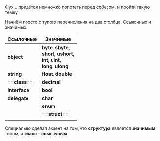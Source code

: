 Фух... придётся немножко попотеть перед собесом, и пройти такую темку

Начнём просто с тупого перечисления на два столбца. Ссылочных и значимых.


| Ссылочные     | Значимые                                                           |
| ------------- | ------------------------------------------------------------------ |
| **object**    | **byte, sbyte, <br>short, ushort, <br>int, uint, <br>long, ulong** |
| **string**    | **float, double**                                                  |
| ==**class**== | **decimal**                                                        |
| **interface** | **bool**                                                           |
| **delegate**  | **char**                                                           |
|               | **enum**                                                           |
|               | ==**struct**==                                                     |
|               |                                                                    |
Специально сделал акцент на том, что **структура** является **значимым** типом, а **класс** - **ссылочным**. 

